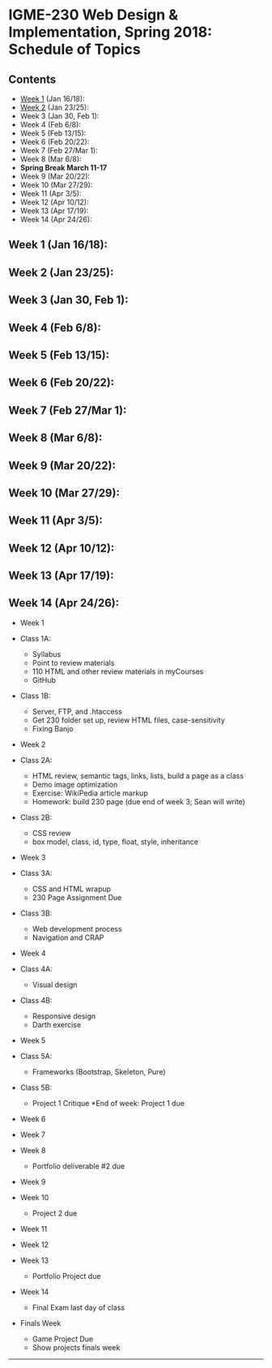 
# IGME-230 Web Design & Implementation, Spring 2018: Schedule of Topics 

## Contents

- [Week 1](#week1) (Jan 16/18):
- [Week 2](#week2) (Jan 23/25):
- Week 3 (Jan 30, Feb 1):
- Week 4 (Feb 6/8):
- Week 5 (Feb 13/15):
- Week 6 (Feb 20/22):
- Week 7 (Feb 27/Mar 1):
- Week 8 (Mar 6/8):
- **Spring Break March 11-17**
- Week 9 (Mar 20/22):
- Week 10 (Mar 27/29):
- Week 11 (Apr 3/5):
- Week 12 (Apr 10/12):
- Week 13 (Apr 17/19):
- Week 14 (Apr 24/26):

## Week 1 (Jan 16/18):
## Week 2 (Jan 23/25):
## Week 3 (Jan 30, Feb 1):
## Week 4 (Feb 6/8):
## Week 5 (Feb 13/15):
## Week 6 (Feb 20/22):
## Week 7 (Feb 27/Mar 1):
## Week 8 (Mar 6/8):
## Week 9 (Mar 20/22):
## Week 10 (Mar 27/29):
## Week 11 (Apr 3/5):
## Week 12 (Apr 10/12):
## Week 13 (Apr 17/19):
## Week 14 (Apr 24/26):

* Week 1
* Class 1A:
   * Syllabus
   * Point to review materials
   * 110 HTML and other review materials in myCourses
   * GitHub
* Class 1B:
   - Server, FTP, and .htaccess
   - Get 230 folder set up, review HTML files, case-sensitivity
   - Fixing Banjo

* Week 2
* Class 2A:
   - HTML review, semantic tags, links, lists, build a page as a class
   - Demo image optimization
   - Exercise: WikiPedia article markup
   - Homework: build 230 page (due end of week 3; Sean will write)
* Class 2B:
   - CSS review
   - box model, class, id, type, float, style, inheritance

* Week 3
* Class 3A:
   - CSS and HTML wrapup
   - 230 Page Assignment Due
* Class 3B:
   - Web development process
   - Navigation and CRAP
 
* Week 4
* Class 4A:
   - Visual design
* Class 4B:
   - Responsive design
   - Darth exercise
  
* Week 5
* Class 5A:
   - Frameworks (Bootstrap, Skeleton, Pure)
* Class 5B:
   - Project 1 Critique
*End of week: Project 1 due
  
* Week 6
* Week 7
* Week 8
  * Portfolio deliverable #2 due
* Week 9
* Week 10
  * Project 2 due
* Week 11
* Week 12
* Week 13
  * Portfolio Project due
* Week 14
  * Final Exam last day of class
* Finals Week
  * Game Project Due
  * Show projects finals week
 
----------------------------------------
